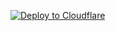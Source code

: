 [![Deploy to Cloudflare](https://deploy.workers.cloudflare.com/button)](https://deploy.workers.cloudflare.com/?url=https://github.com/jmbish04/workersai)